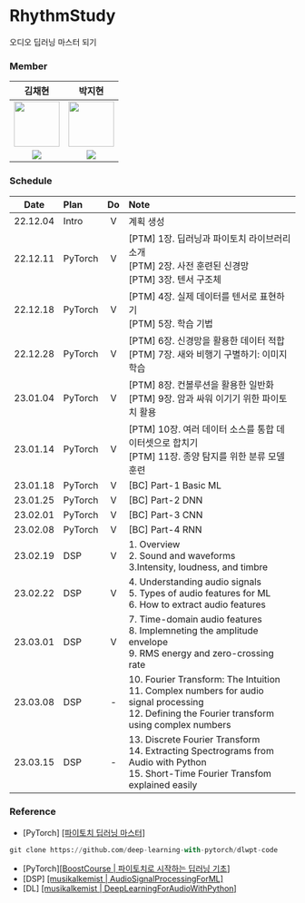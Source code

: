 # RhythmStudy
오디오 딥러닝 마스터 되기

### Member
| 김채현 | 박지현 |
| :---: | :---: |
| <img src='https://avatars.githubusercontent.com/u/55968794?v=4' height=80 width=80></img> | <img src='https://avatars.githubusercontent.com/u/108461149?v=4' height=80 width=80></img> |
| <a href="https://github.com/nuyhc"><img src="https://img.shields.io/badge/GitHub-181717?style=flat&logo=github&logoColor=FFFFFF&"/> | <a href="https://github.com/milhaud1201"><img src="https://img.shields.io/badge/GitHub-181717?style=flat&logo=github&logoColor=FFFFFF&"/> |

### Schedule
| Date | Plan | Do | Note |
| :---: | :--- | :---: | :---|
| 22.12.04 | Intro | V | 계획 생성 |
| 22.12.11 | PyTorch | V | [PTM] 1장. 딥러닝과 파이토치 라이브러리 소개 <br> [PTM] 2장. 사전 훈련된 신경망 <br> [PTM] 3장. 텐서 구조체 |
| 22.12.18 | PyTorch | V | [PTM] 4장. 실제 데이터를 텐서로 표현하기 <br> [PTM] 5장. 학습 기법 |
| 22.12.28 | PyTorch | V | [PTM] 6장. 신경망을 활용한 데이터 적합 <br> [PTM] 7장. 새와 비행기 구별하기: 이미지 학습 |
| 23.01.04 | PyTorch | V | [PTM] 8장. 컨볼루션을 활용한 일반화 <br> [PTM] 9장. 암과 싸워 이기기 위한 파이토치 활용 |
| 23.01.14 | PyTorch | V | [PTM] 10장. 여러 데이터 소스를 통합 데이터셋으로 합치기 <br> [PTM] 11장. 종양 탐지를 위한 분류 모델 훈련 |
| 23.01.18 | PyTorch | V | [BC] Part-1 Basic ML |
| 23.01.25 | PyTorch | V | [BC] Part-2 DNN |
| 23.02.01 | PyTorch | V | [BC] Part-3 CNN |
| 23.02.08 | PyTorch | V | [BC] Part-4 RNN |
| 23.02.19 | DSP | V | 1. Overview  <br> 2. Sound and waveforms <br> 3.Intensity, loudness, and timbre |
| 23.02.22 | DSP | V | 4. Understanding audio signals <br> 5. Types of audio features for ML <br> 6. How to extract audio features |
| 23.03.01 | DSP | V | 7. Time-domain audio features <br> 8. Implemneting the amplitude envelope <br> 9. RMS energy and zero-crossing rate |
| 23.03.08 | DSP | - | 10. Fourier Transform: The Intuition <br> 11. Complex numbers for audio signal processing <br> 12. Defining the Fourier transform using complex numbers |
| 23.03.15 | DSP | - | 13. Discrete Fourier Transform <br> 14. Extracting Spectrograms from Audio with Python <br> 15. Short-Time Fourier Transfom explained easily |

### Reference
- [PyTorch] [[파이토치 딥러닝 마스터]](https://github.com/deep-learning-with-pytorch/dlwpt-code)
```python
git clone https://github.com/deep-learning-with-pytorch/dlwpt-code
```
- [PyTorch][[BoostCourse | 파이토치로 시작하는 딥러닝 기초](https://www.boostcourse.org/ai214/joinLectures/25076)]
- [DSP] [[musikalkemist | AudioSignalProcessingForML]](https://github.com/musikalkemist/AudioSignalProcessingForML)
- [DL] [[musikalkemist | DeepLearningForAudioWithPython]](https://github.com/musikalkemist/DeepLearningForAudioWithPython)
